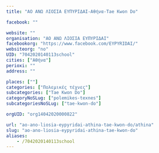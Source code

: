 ```yaml
---
title: "ΑΟ ΑΝΩ ΛΙΟΣΙΑ ΕΥΠΥΡΙΔΑΙ-Αθήνα-Tae Kwon Do"

facebook: ""

website: ""
organisation: "ΑΟ ΑΝΩ ΛΙΟΣΙΑ ΕΥΠΥΡΙΔΑΙ"
facebookorg: "https://www.facebook.com/EYPYRIDAI/"
websiteorg: "no"
UID: "7042020140113school"
cities: ["Αθήνα"]
perioxi: ""
address: ""

places: [""]
categories: ["Πολεμικές τέχνες"]
subcategories: ["Tae Kwon Do"]
categoryNoSLug: ["polemikes-texnes"]
subcategoriesNoSLug: ["tae-kwon-do"]

orgUID: "org14042020000822"

url: "ao-ano-liosia-eypyridai-athina-tae-kwon-do/athina"
slug: "ao-ano-liosia-eypyridai-athina-tae-kwon-do"
aliases:
    - /7042020140113school
---
```





